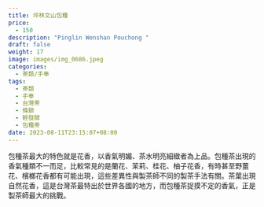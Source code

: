 ```yaml
---
title: 坪林文山包種
price:
  - 150
description: "Pinglin Wenshan Pouchong "
draft: false
weight: 17
image: images/img_0686.jpeg
categories:
  - 茶類/手奉
tags:
  - 茶類
  - 手奉
  - 台灣茶
  - 條鎖
  - 輕發酵
  - 包種茶
date: 2023-08-11T23:15:07+08:00
---
```

 包種茶最大的特色就是花香，以香氣明媚、茶水明亮細緻者為上品。包種茶出現的香氣種類不一而足，比較常見的是蘭花、茉莉、桂花、柚子花香，有時甚至野薑花、檳榔花香都有可能出現，這些差異性與製茶師不同的製茶手法有關。茶葉出現自然花香，這是台灣茶最特出於世界各國的地方，而包種茶捉摸不定的香氣，正是製茶師最大的挑戰。